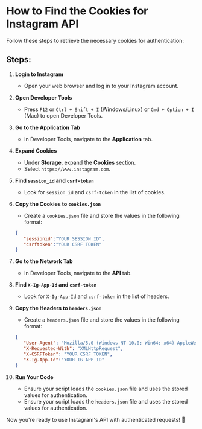 # How to Find the Cookies for Instagram API

Follow these steps to retrieve the necessary cookies for authentication:

## Steps:

1. **Login to Instagram**
   - Open your web browser and log in to your Instagram account.

2. **Open Developer Tools**
   - Press `F12` or `Ctrl + Shift + I` (Windows/Linux) or `Cmd + Option + I` (Mac) to open Developer Tools.

3. **Go to the Application Tab**
   - In Developer Tools, navigate to the **Application** tab.

4. **Expand Cookies**
   - Under **Storage**, expand the **Cookies** section.
   - Select `https://www.instagram.com`.

5. **Find `session_id` and `csrf-token`**
   - Look for `session_id` and `csrf-token` in the list of cookies.

6. **Copy the Cookies to `cookies.json`**
   - Create a `cookies.json` file and store the values in the following format:
   
   ```json
   {
      "sessionid":"YOUR SESSION ID",
      "csrftoken":"YOUR CSRF TOKEN"
   }
   ```
7. **Go to the Network Tab**
   - In Developer Tools, navigate to the **API** tab.

8. **Find `X-Ig-App-Id` and `csrf-token`**
   - Look for `X-Ig-App-Id` and `csrf-token` in the list of headers.

9. **Copy the Headers to `headers.json`**
   - Create a `headers.json` file and store the values in the following format:
   
   ```json
   {
      "User-Agent": "Mozilla/5.0 (Windows NT 10.0; Win64; x64) AppleWebKit/537.36 (KHTML, like Gecko) Chrome/135.0.0.0 Safari/537.36",
      "X-Requested-With": "XMLHttpRequest",
      "X-CSRFToken": "YOUR CSRF TOKEN",
      "X-Ig-App-Id":"YOUR IG APP ID"
   }
   ```

9. **Run Your Code**
   - Ensure your script loads the `cookies.json` file and uses the stored values for authentication.
   - Ensure your script loads the `headers.json` file and uses the stored values for authentication.


Now you're ready to use Instagram's API with authenticated requests! 🚀

